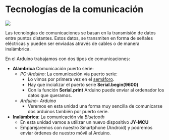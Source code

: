 
# Tecnologías de la comunicación

![](img/Captura_de_pantalla_2015-04-03_a_las_16.52.42.png)

Las tecnologías de comunicaciones se basan en la transmisión de datos entre puntos distantes. Estos datos, se transmiten en forma de señales eléctricas y pueden ser enviadas através de cables o de manera inalámbrica.

En el Arduino trabajamos con dos tipos de comunicaciones:
* **Alámbrica** Comunicación puerto serie:
    * *PC-Arduino*: La comunicación vía puerto serie:
        * Lo vimos por primera vez en el [semáforo](/montaje_3_semforo_edubasica.md).
        * Hay que incializar el puerto serie **Serial.begin(9600)**
        * Con la función **Serial.print** Arduino puede enviar al ordenador los datos que queramos.
    * *Arduino- Arduino*
        * Veremos en esta unidad una forma muy sencilla de comunicarse dos arduinos también por puerto serie.
* **Inalámbrica**: La comunicación vía *Bluetooth*
    * En esta unidad vamos a utilizar un nuevo dispositivo **JY-MCU**
    * Emparejaremos con nuestro Smartphone (Android) y podremos enviar órdenes de nuestro móvil al Arduino.

